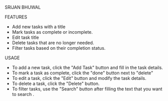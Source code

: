 SRIJAN BHUWAL

FEATURES

* Add new tasks with a title 
* Mark tasks as complete or incomplete.
* Edit task title 
* Delete tasks that are no longer needed.
* Filter tasks based on their completion status.


USAGE

* To add a new task, click the "Add Task" button and fill in the task details.
* To mark a task as complete, click the "done" button next to "delete"
* To edit a task, click the "Edit" button and modify the task details.
* To delete a task, click the "Delete" button.
* To filter tasks, use the "Search" button after filling the text that you want to search .
